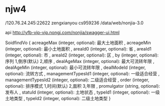 # njw4
/120.76.24.245:22622 zengxianyou cs959236
/data/web/nonjia-3.0

api http://yfb-vip-vip.nongj.com/nonjia/swagger-ui.html

SoidfindVo {
    acreageMax (integer, optional): 最大土地面积 ,
    acreageMin (integer, optional): 最小土地面积 ,
    areaId0 (integer, optional): 省 ,
    areaId1 (integer, optional): 市 ,
    areaId2 (integer, optional): 区 ,
    by (integer, optional): 序列 1,倒序(默认) 2,顺序 ,
    dealAgeMax (integer, optional): 最大可流转年限 ,
    dealAgeMin (integer, optional): 最小可流转年限 ,
    dealModeId (integer, optional): 流转方式 ,
    managementTypesId1 (integer, optional): 一级适合经营 ,
    managementTypesId2 (integer, optional): 二级适合经营 ,
    order (integer, optional): 排序模式 1,时间(默认) 2,面积 3,年限 ,
    promulgator (string, optional): 发布人 ,
    statuId (integer, optional): 土地状态 ,
    typeId1 (integer, optional): 一级土地类型 ,
    typeId2 (integer, optional): 二级土地类型
}
